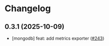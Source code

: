 # Changelog

## 0.3.1 (2025-10-09)

* [mongodb] feat: add metrics exporter ([#243](https://github.com/CloudPirates-io/helm-charts/pull/243))
